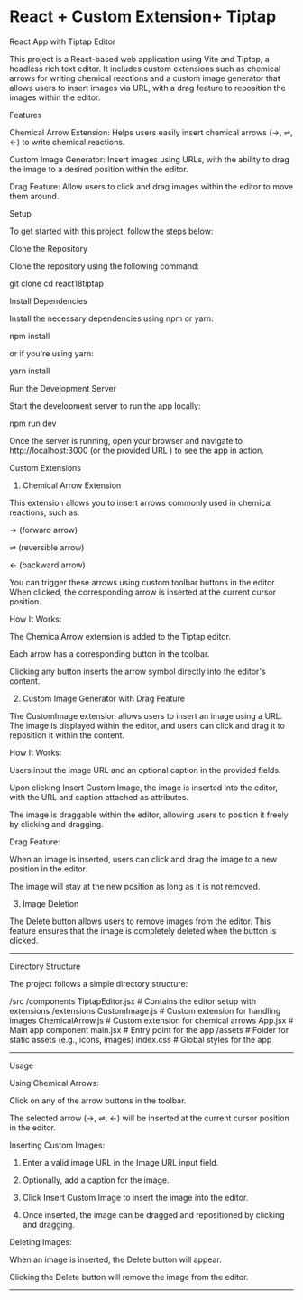 # React + Custom Extension+ Tiptap

 React App with Tiptap Editor

This project is a React-based web application using Vite and Tiptap, a headless rich text editor. It includes custom extensions such as chemical arrows for writing chemical reactions and a custom image generator that allows users to insert images via URL, with a drag feature to reposition the images within the editor.

Features

Chemical Arrow Extension: Helps users easily insert chemical arrows (→, ⇌, ←) to write chemical reactions.

Custom Image Generator: Insert images using URLs, with the ability to drag the image to a desired position within the editor.

Drag Feature: Allow users to click and drag images within the editor to move them around.

Setup

To get started with this project, follow the steps below:

Clone the Repository

Clone the repository using the following command:

git clone <repository-url>
cd react18tiptap

Install Dependencies

Install the necessary dependencies using npm or yarn:

npm install

or if you're using yarn:

yarn install

Run the Development Server

Start the development server to run the app locally:

npm run dev

Once the server is running, open your browser and navigate to http://localhost:3000 (or the provided URL ) to see the app in action.


Custom Extensions

1. Chemical Arrow Extension

This extension allows you to insert arrows commonly used in chemical reactions, such as:

→ (forward arrow)

⇌ (reversible arrow)

← (backward arrow)


You can trigger these arrows using custom toolbar buttons in the editor. When clicked, the corresponding arrow is inserted at the current cursor position.

How It Works:

The ChemicalArrow extension is added to the Tiptap editor.

Each arrow has a corresponding button in the toolbar.

Clicking any button inserts the arrow symbol directly into the editor's content.


2. Custom Image Generator with Drag Feature

The CustomImage extension allows users to insert an image using a URL. The image is displayed within the editor, and users can click and drag it to reposition it within the content.

How It Works:

Users input the image URL and an optional caption in the provided fields.

Upon clicking Insert Custom Image, the image is inserted into the editor, with the URL and caption attached as attributes.

The image is draggable within the editor, allowing users to position it freely by clicking and dragging.


Drag Feature:

When an image is inserted, users can click and drag the image to a new position in the editor.

The image will stay at the new position as long as it is not removed.


3. Image Deletion

The Delete button allows users to remove images from the editor. This feature ensures that the image is completely deleted when the button is clicked.


---

Directory Structure

The project follows a simple directory structure:

/src
  /components
    TiptapEditor.jsx       # Contains the editor setup with extensions
  /extensions
    CustomImage.js         # Custom extension for handling images
    ChemicalArrow.js       # Custom extension for chemical arrows
  App.jsx                  # Main app component
  main.jsx                 # Entry point for the app
  /assets                  # Folder for static assets (e.g., icons, images)
  index.css                # Global styles for the app


---

Usage

Using Chemical Arrows:

Click on any of the arrow buttons in the toolbar.

The selected arrow (→, ⇌, ←) will be inserted at the current cursor position in the editor.


Inserting Custom Images:

1. Enter a valid image URL in the Image URL input field.


2. Optionally, add a caption for the image.


3. Click Insert Custom Image to insert the image into the editor.


4. Once inserted, the image can be dragged and repositioned by clicking and dragging.



Deleting Images:

When an image is inserted, the Delete button will appear.

Clicking the Delete button will remove the image from the editor.



---


